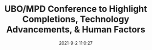 ---
"title": "UBO/MPD Conference to Highlight Completions, Technology Advancements, &amp; Human Factors"
"date": "2021-9-2 11:0:27"
"feed_name": "IADC"
"feed_website": "https://www.iadc.org/"
"feed_rss": "https://www.iadc.org/feed/"
"link": "https://www.iadc.org/drillbits/sept-2021-ubo-mpd-conference-to-highlight-drilling-completions-technology-advancements-human-factors/"
"file": "_posts/-64e9feacd037f2068b8f040534cc4203a823c036.md"
"accident": "0"
"drilling": "0"
---